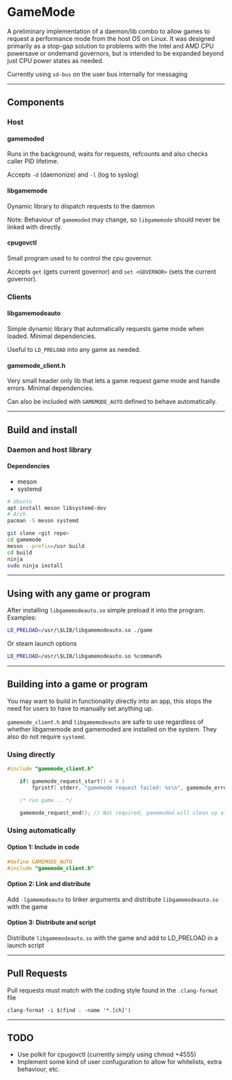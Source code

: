 # GameMode

A preliminary implementation of a daemon/lib combo to allow games to request a performance mode from the host OS on Linux. It was designed primarily as a stop-gap solution to problems with the Intel and AMD CPU powersave or ondemand governors, but is intended to be expanded beyond just CPU power states as needed.

Currently using `sd-bus` on the user bus internally for messaging

---
## Components

### Host
#### gamemoded
Runs in the background, waits for requests, refcounts and also checks caller PID lifetime.

Accepts `-d` (daemonize) and `-l` (log to syslog)

#### libgamemode
Dynamic library to dispatch requests to the daemon

Note: Behaviour of `gamemoded` may change, so `libgamemode` should never be linked with directly.

#### cpugovctl
Small program used to to control the cpu governor.

Accepts `get` (gets current governor) and `set <GOVERNOR>` (sets the current governor).

### Clients
#### libgamemodeauto
Simple dynamic library that automatically requests game mode when loaded. Minimal dependencies.

Useful to `LD_PRELOAD` into any game as needed.

#### gamemode\_client.h
Very small header only lib that lets a game request game mode and handle errors. Minimal dependencies.

Can also be included with `GAMEMODE_AUTO` defined to behave automatically.

---
## Build and install

### Daemon and host library

#### Dependencies
* meson
* systemd

```bash
# Ubuntu
apt install meson libsystemd-dev
# Arch
pacman -S meson systemd
```

```bash
git clone <git repo>
cd gamemode
meson --prefix=/usr build
cd build
ninja
sudo ninja install
```

---
## Using with any game or program

After installing `libgamemodeauto.so` simple preload it into the program. Examples:
```bash
LD_PRELOAD=/usr/\$LIB/libgamemodeauto.so ./game
```
Or steam launch options
```bash
LD_PRELOAD=/usr/\$LIB/libgamemodeauto.so %command%
```

---
## Building into a game or program

You may want to build in functionality directly into an app, this stops the need for users to have to manually set anything up.

`gamemode_client.h` and `libgamemodeauto` are safe to use regardless of whether libgamemode and gamemoded are installed on the system. They also do not require `systemd`.

### Using directly
```C
#include "gamemode_client.h"

	if( gamemode_request_start() < 0 )
		fprintf( stderr, "gamemode request failed: %s\n", gamemode_error_string() );

	/* run game... */

	gamemode_request_end(); // Not required, gamemoded will clean up after game exists anyway
```

### Using automatically

#### Option 1: Include in code
```C
#define GAMEMODE_AUTO
#include "gamemode_client.h"
```

#### Option 2: Link and distribute
Add `-lgamemodeauto` to linker arguments and distribute `libgamemodeauto.so` with the game

#### Option 3: Distribute and script
Distribute `libgamemodeauto.so` with the game and add to LD\_PRELOAD in a launch script

---
## Pull Requests
Pull requests must match with the coding style found in the `.clang-format` file
```
clang-format -i $(find . -name '*.[ch]')
```

---
## TODO

* Use polkit for cpugovctl (currently simply using chmod +4555)
* Implement some kind of user confuguration to allow for whitelists, extra behaviour, etc.
